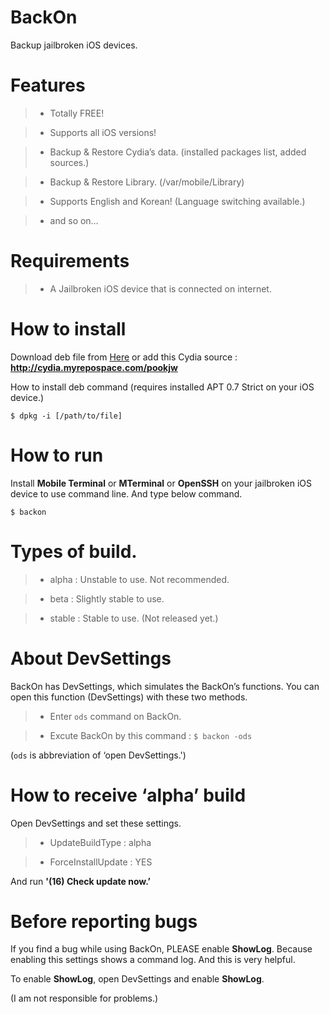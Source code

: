 # BackOn

Backup jailbroken iOS devices.

# Features

>- Totally FREE!

>- Supports all iOS versions!

>- Backup & Restore Cydia’s data. (installed packages list, added sources.)

>- Backup & Restore Library. (/var/mobile/Library)

>- Supports English and Korean! (Language switching available.)

>- and so on…

# Requirements

>- A Jailbroken iOS device that is connected on internet.

# How to install

Download deb file from [Here](https://github.com/pookjw/BackOn/tree/master/deb) or add this Cydia source : **http://cydia.myrepospace.com/pookjw**

How to install deb command (requires installed APT 0.7 Strict on your iOS device.)

```
$ dpkg -i [/path/to/file]
```

# How to run

Install **Mobile Terminal** or **MTerminal** or **OpenSSH** on your jailbroken iOS device to use command line. And type below command.

```
$ backon
```

# Types of build.

>- alpha : Unstable to use. Not recommended.

>- beta : Slightly stable to use.

>- stable : Stable to use. (Not released yet.)

# About DevSettings

BackOn has DevSettings, which simulates the BackOn’s functions. You can open this function (DevSettings) with these two methods.

>- Enter ```ods``` command on BackOn.

>- Excute BackOn by this command : ```$ backon -ods```

(```ods``` is abbreviation of ‘open DevSettings.')

# How to receive ‘alpha’ build

Open DevSettings and set these settings.

>- UpdateBuildType : alpha

>- ForceInstallUpdate : YES

And run **'(16) Check update now.’**

# Before reporting bugs

If you find a bug while using BackOn, PLEASE enable **ShowLog**. Because enabling this settings shows a command log. And this is very helpful.

To enable **ShowLog**, open DevSettings and enable **ShowLog**.

(I am not responsible for problems.)